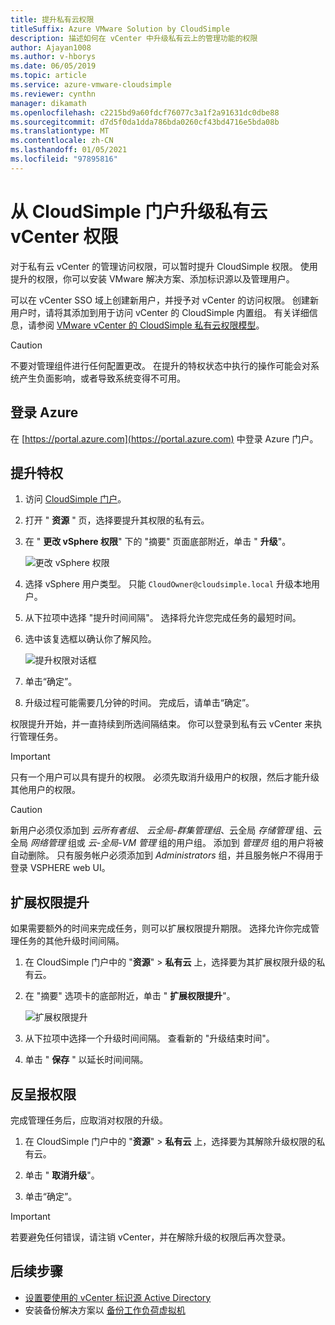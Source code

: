 ```yaml
---
title: 提升私有云权限
titleSuffix: Azure VMware Solution by CloudSimple
description: 描述如何在 vCenter 中升级私有云上的管理功能的权限
author: Ajayan1008
ms.author: v-hborys
ms.date: 06/05/2019
ms.topic: article
ms.service: azure-vmware-cloudsimple
ms.reviewer: cynthn
manager: dikamath
ms.openlocfilehash: c2215bd9a60fdcf76077c3a1f2a91631dc0dbe88
ms.sourcegitcommit: d7d5f0da1dda786bda0260cf43bd4716e5bda08b
ms.translationtype: MT
ms.contentlocale: zh-CN
ms.lasthandoff: 01/05/2021
ms.locfileid: "97895816"
---
```

# <a name="escalate-private-cloud-vcenter-privileges-from-the-cloudsimple-portal"></a>从 CloudSimple 门户升级私有云 vCenter 权限

对于私有云 vCenter 的管理访问权限，可以暂时提升 CloudSimple 权限。  使用提升的权限，你可以安装 VMware 解决方案、添加标识源以及管理用户。

可以在 vCenter SSO 域上创建新用户，并授予对 vCenter 的访问权限。  创建新用户时，请将其添加到用于访问 vCenter 的 CloudSimple 内置组。  有关详细信息，请参阅 [VMware vCenter 的 CloudSimple 私有云权限模型](./learn-private-cloud-permissions.md)。

> [!CAUTION]
> 不要对管理组件进行任何配置更改。 在提升的特权状态中执行的操作可能会对系统产生负面影响，或者导致系统变得不可用。

## <a name="sign-in-to-azure"></a>登录 Azure

在 [https://portal.azure.com](https://portal.azure.com) 中登录 Azure 门户。

## <a name="escalate-privileges"></a>提升特权

1. 访问 [CloudSimple 门户](access-cloudsimple-portal.md)。

2. 打开 " **资源** " 页，选择要提升其权限的私有云。

3. 在 " **更改 vSphere 权限**" 下的 "摘要" 页面底部附近，单击 " **升级**"。

    ![更改 vSphere 权限](media/escalate-private-cloud-privilege.png)

4. 选择 vSphere 用户类型。  只能 `CloudOwner@cloudsimple.local` 升级本地用户。

5. 从下拉项中选择 "提升时间间隔"。 选择将允许您完成任务的最短时间。

6. 选中该复选框以确认你了解风险。

    ![提升权限对话框](media/escalate-private-cloud-privilege-dialog.png)

7. 单击“确定”。

8. 升级过程可能需要几分钟的时间。 完成后，请单击“确定”。

权限提升开始，并一直持续到所选间隔结束。  你可以登录到私有云 vCenter 来执行管理任务。

> [!IMPORTANT]
> 只有一个用户可以具有提升的权限。  必须先取消升级用户的权限，然后才能升级其他用户的权限。

> [!CAUTION]
> 新用户必须仅添加到 *云所有者组*、 *云全局-群集管理组*、云全局 *存储管理* 组、云全局 *网络管理* 组或 *云-全局-VM 管理* 组的用户组。  添加到 *管理员* 组的用户将被自动删除。  只有服务帐户必须添加到 *Administrators* 组，并且服务帐户不得用于登录 VSPHERE web UI。

## <a name="extend-privilege-escalation"></a>扩展权限提升

如果需要额外的时间来完成任务，则可以扩展权限提升期限。  选择允许你完成管理任务的其他升级时间间隔。

1. 在 CloudSimple 门户中的 "**资源**"  >  **私有云** 上，选择要为其扩展权限升级的私有云。

2. 在 "摘要" 选项卡的底部附近，单击 " **扩展权限提升**"。

    ![扩展权限提升](media/de-escalate-private-cloud-privilege.png)

3. 从下拉项中选择一个升级时间间隔。 查看新的 "升级结束时间"。

4. 单击 " **保存** " 以延长时间间隔。

## <a name="de-escalate-privileges"></a>反呈报权限

完成管理任务后，应取消对权限的升级。  

1. 在 CloudSimple 门户中的 "**资源**"  >  **私有云** 上，选择要为其解除升级权限的私有云。

2. 单击 " **取消升级**"。

3. 单击“确定”。

> [!IMPORTANT]
> 若要避免任何错误，请注销 vCenter，并在解除升级的权限后再次登录。

## <a name="next-steps"></a>后续步骤

* [设置要使用的 vCenter 标识源 Active Directory](./set-vcenter-identity.md)
* 安装备份解决方案以 [备份工作负荷虚拟机](./backup-workloads-veeam.md)
